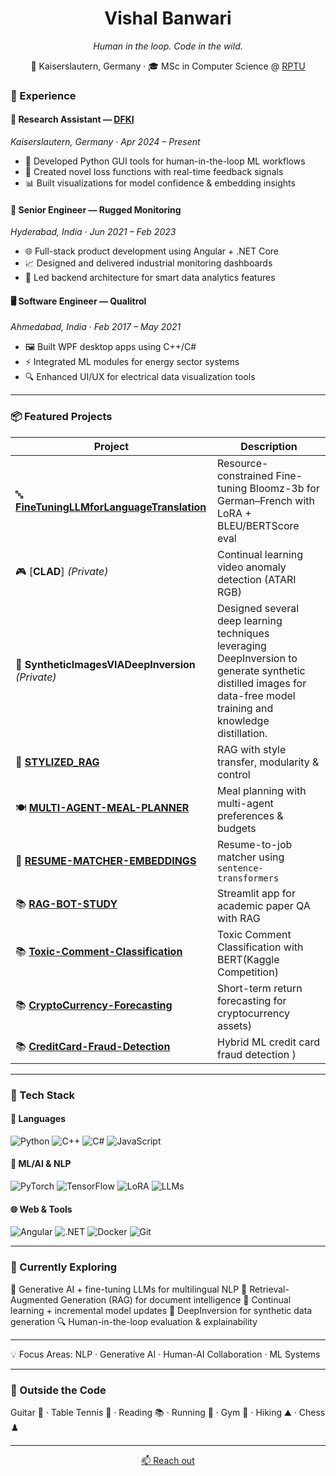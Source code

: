 <h1 align="center">Vishal Banwari</h1>

<p align="center">
  <i>Human in the loop. Code in the wild.</i>  
</p>

<p align="center">
  📍 Kaiserslautern, Germany · 🎓 MSc in Computer Science @ <a href="https://rptu.de/">RPTU</a>  
</p>



### 💼 Experience

#### 🧪 Research Assistant — [DFKI](https://www.dfki.de/en/web)
*Kaiserslautern, Germany · Apr 2024 – Present*  
- 🧰 Developed Python GUI tools for human-in-the-loop ML workflows  
- 🧠 Created novel loss functions with real-time feedback signals  
- 📊 Built visualizations for model confidence & embedding insights

#### 🔧 Senior Engineer — Rugged Monitoring  
*Hyderabad, India · Jun 2021 – Feb 2023*  
- 🌐 Full-stack product development using Angular + .NET Core  
- 📈 Designed and delivered industrial monitoring dashboards  
- 🧩 Led backend architecture for smart data analytics features

#### 🖥 Software Engineer — Qualitrol  
*Ahmedabad, India · Feb 2017 – May 2021*  
- 🖼 Built WPF desktop apps using C++/C#  
- ⚡ Integrated ML modules for energy sector systems  
- 🔍 Enhanced UI/UX for electrical data visualization tools

---

### 📦 Featured Projects

| Project | Description |
|--------|-------------|
| 🔤 [**FineTuningLLMforLanguageTranslation**](https://github.com/vishalbanwari26/FineTuningLLMforLanguageTranslation) | Resource-constrained Fine-tuning Bloomz-3b for German–French with LoRA + BLEU/BERTScore eval |
| 🎮 [**CLAD**] *(Private)* | Continual learning video anomaly detection (ATARI RGB) |
| 🧠 **SyntheticImagesVIADeepInversion** *(Private)* | Designed several deep learning techniques leveraging DeepInversion to generate synthetic distilled images for data-free model training and knowledge distillation. |
| 🎨 [**STYLIZED_RAG**](https://github.com/vishalbanwari26/STYLIZED_RAG) | RAG with style transfer, modularity & control |
| 🍽 [**MULTI-AGENT-MEAL-PLANNER**](https://github.com/vishalbanwari26/MULTI-AGENT-MEAL-PLANNER) | Meal planning with multi-agent preferences & budgets |
| 🧠 [**RESUME-MATCHER-EMBEDDINGS**](https://github.com/vishalbanwari26/RESUME-MATCHER-EMBEDDINGS) | Resume-to-job matcher using `sentence-transformers` |
| 📚 [**RAG-BOT-STUDY**](https://github.com/vishalbanwari26/RAG-BOT-STUDY) | Streamlit app for academic paper QA with RAG |
| 📚 [**Toxic-Comment-Classification**](https://github.com/vishalbanwari26/Toxic-Comment-Classification) | Toxic Comment Classification with BERT(Kaggle Competition) |
| 📚 [**CryptoCurrency-Forecasting**](https://github.com/vishalbanwari26/CryptoCurrency-Forecasting) | Short-term return forecasting for cryptocurrency assets) |
| 📚 [**CreditCard-Fraud-Detection**](https://github.com/vishalbanwari26/CryptoCurrency-Forecasting) | Hybrid ML credit card fraud detection ) |
---


### 🧠 Tech Stack

#### 💬 Languages  
![Python](https://img.shields.io/badge/-Python-3776AB?style=flat&logo=python&logoColor=white)
![C++](https://img.shields.io/badge/-C++-00599C?style=flat&logo=c%2B%2B&logoColor=white)
![C#](https://img.shields.io/badge/-C%23-239120?style=flat&logo=c-sharp&logoColor=white)
![JavaScript](https://img.shields.io/badge/-JavaScript-F7DF1E?style=flat&logo=javascript&logoColor=black)

#### 🧪 ML/AI & NLP
![PyTorch](https://img.shields.io/badge/-PyTorch-EE4C2C?style=flat&logo=pytorch&logoColor=white)
![TensorFlow](https://img.shields.io/badge/-TensorFlow-FF6F00?style=flat&logo=tensorflow&logoColor=white)
![LoRA](https://img.shields.io/badge/-LoRA-9C27B0?style=flat)
![LLMs](https://img.shields.io/badge/-LLMs-4CAF50?style=flat)

#### 🌐 Web & Tools  
![Angular](https://img.shields.io/badge/-Angular-DD0031?style=flat&logo=angular&logoColor=white)
![.NET](https://img.shields.io/badge/-.NET-512BD4?style=flat&logo=dotnet&logoColor=white)
![Docker](https://img.shields.io/badge/-Docker-2496ED?style=flat&logo=docker&logoColor=white)
![Git](https://img.shields.io/badge/-Git-F05032?style=flat&logo=git&logoColor=white)

---

### 🚀 Currently Exploring
🧬 Generative AI + fine-tuning LLMs for multilingual NLP
🧠 Retrieval-Augmented Generation (RAG) for document intelligence
🔁 Continual learning + incremental model updates
🧪 DeepInversion for synthetic data generation
🔍 Human-in-the-loop evaluation & explainability

---

💡 Focus Areas: NLP · Generative AI · Human-AI Collaboration · ML Systems

---


### 🌿 Outside the Code

Guitar 🎸 · Table Tennis 🏓 · Reading 📚 · Running 🏃 · Gym 💪 · Hiking ⛰️ · Chess ♟️

---

<p align="center">
  <a href="mailto:vishalbanwari26@outlook.com">📫 Reach out</a>
</p>
